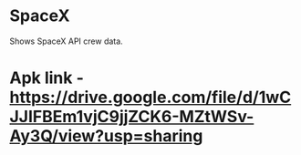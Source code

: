 # SpaceX
Shows SpaceX API crew data.

# Apk link - https://drive.google.com/file/d/1wCJJIFBEm1vjC9jjZCK6-MZtWSv-Ay3Q/view?usp=sharing
